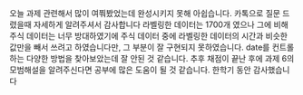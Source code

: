 오늘 과제 관련해서 많이 여쭤봤었는데 완성시키지 못해 아쉽습니다. 카톡으로 질문 드렸을때 자세하게 알려주셔서 감사합니다
라벨링한 데이터는 1700개 였으나 그에 비해 주식 데이터는 너무 방대하였기에 주식 데이터 중에 라벨링한 데이터의 시간과 비슷한 값만을 빼서 쓰려고 하였습니다만,
그 부분이 잘 구현되지 못하였습니다. date를 컨트롤하는 다양한 방법을 찾아보았는데 잘 안된 것 같습니다.
추후 채점이 끝난 후에 과제 6의 모범해설을 알려주신다면 공부에 많은 도움이 될 것 같습니다. 
한학기 동안 감사했습니다

